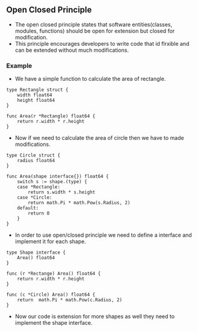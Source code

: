 ## Open Closed Principle
* The open closed principle states that software entities(classes, modules, functions) should be open for extension but closed for modification.
*  This principle encourages developers to write code that id flrxible and can be extended without much modifications.

### Example
* We have a simple function to calculate the area of rectangle.
```
type Rectangle struct {
    width float64
    height float64
}

func Area(r *Rectangle) float64 {
    return r.width * r.height
}
```

* Now if we need to calculate the area of circle then we have to made modifications.
```
type Circle struct {
    radius float64
}

func Area(shape interface{}) float64 {
    switch s := shape.(type) {
    case *Rectangle:
        return s.width * s.height
    case *Circle:
        return math.Pi * math.Pow(s.Radius, 2)
    default:
        return 0
    }
}
```

* In order to use open/closed principle we need to define a interface and implement it for each shape.
```
type Shape interface {
    Area() float64
}

func (r *Rectange) Area() float64 {
    return r.width * r.height
}

func (c *Circle) Area() float64 {
    return  math.Pi * math.Pow(c.Radius, 2)
}
```

* Now our code is extension for more shapes as well they need to implement the shape interface.

